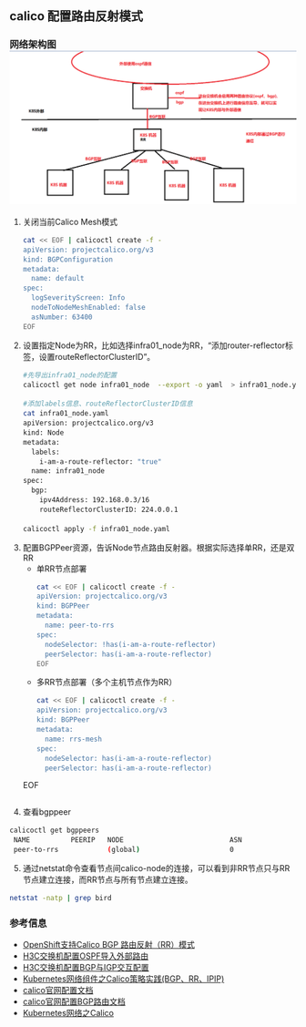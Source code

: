 ## calico 配置路由反射模式
### 网络架构图![](img/k8s-bgp-1.png)
1. 关闭当前Calico Mesh模式
   ```bash
   cat << EOF | calicoctl create -f -
   apiVersion: projectcalico.org/v3
   kind: BGPConfiguration
   metadata:
     name: default
   spec:
     logSeverityScreen: Info
     nodeToNodeMeshEnabled: false
     asNumber: 63400
   EOF
   ```
2. 设置指定Node为RR，比如选择infra01_node为RR，“添加router-reflector标签，设置routeReflectorClusterID”。
   ```bash
   #先导出infra01_node的配置
   calicoctl get node infra01_node  --export -o yaml  > infra01_node.yaml

   #添加labels信息、routeReflectorClusterID信息
   cat infra01_node.yaml
   apiVersion: projectcalico.org/v3
   kind: Node
   metadata:
     labels:
       i-am-a-route-reflector: "true"
     name: infra01_node
   spec:
     bgp:
       ipv4Address: 192.168.0.3/16
       routeReflectorClusterID: 224.0.0.1
   
   calicoctl apply -f infra01_node.yaml
   ```
3. 配置BGPPeer资源，告诉Node节点路由反射器。根据实际选择单RR，还是双RR
   - 单RR节点部署
     ```bash
     cat << EOF | calicoctl create -f -
     apiVersion: projectcalico.org/v3
     kind: BGPPeer
     metadata:
       name: peer-to-rrs
     spec:
       nodeSelector: !has(i-am-a-route-reflector)
       peerSelector: has(i-am-a-route-reflector)
     EOF
     ```
   - 多RR节点部署（多个主机节点作为RR）
     ```bash
     cat << EOF | calicoctl create -f -
     apiVersion: projectcalico.org/v3
     kind: BGPPeer
     metadata:
       name: rrs-mesh
     spec:
       nodeSelector: has(i-am-a-route-reflector)
       peerSelector: has(i-am-a-route-reflector)
    EOF
     ```
4. 查看bgppeer
```bash
calicoctl get bgppeers
 NAME          PEERIP   NODE                          ASN   
 peer-to-rrs            (global)                      0   
```
5. 通过netstat命令查看节点间calico-node的连接，可以看到非RR节点只与RR节点建立连接，而RR节点与所有节点建立连接。
```bash
netstat -natp | grep bird
```
### 参考信息
- [OpenShift支持Calico BGP 路由反射（RR）模式](https://www.jianshu.com/p/1ea22c6d26fd)
- [H3C交换机配置OSPF导入外部路由](https://www.h3c.com/cn/d_201802/1065959_30005_0.htm#_Toc505352341)
- [H3C交换机配置BGP与IGP交互配置](https://www.h3c.com/cn/d_201802/1065961_30005_0.htm#_Toc505352832)
- [Kubernetes网络组件之Calico策略实践(BGP、RR、IPIP)](https://blog.51cto.com/14143894/2463392?source=drh)
- [calico官网配置文档](https://docs.projectcalico.org/archive/v3.17/networking/bgp#route-reflectors)
- [calico官网配置BGP路由文档](https://docs.projectcalico.org/archive/v3.16/reference/resources/bgpconfig)
- [Kubernetes网络之Calico](https://www.cnblogs.com/ssgeek/p/13194687.html)